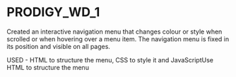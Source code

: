 # PRODIGY_WD_1

Created an interactive navigation menu that changes colour or style when scrolled or when hovering over a menu item.
The navigation menu is fixed in its position and visible on all pages.

USED -
 HTML to structure the menu,
 CSS to style it and
 JavaScriptUse HTML to structure the menu
